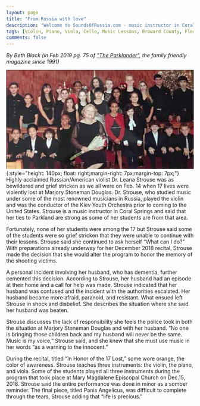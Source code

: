 ```yaml
---
layout: page
title: "From Russia with love"
description: "Welcome to SoundsOfRussia.com - music instructor in Coral Springs"
tags: [Violin, Piano, Viola, Cello, Music Lessons, Broward County, Florida]
comments: false
---
```


_By Beth Black (in Feb 2019 pg. 75 of ["The Parklander"](https://www.TheParklander.com), the family friendly magazine since 1991)_

![SoundsOfRussia.com - music instructor in Coral Springs](/images/music/teacher/parkland/violin-lessons-soundsofrussia.com.png){:style="height: 140px; float: right;margin-right: 7px;margin-top: 7px;"} Highly acclaimed Russian/American violist Dr. Leana
Strouse was as bewildered and grief stricken as we all
were on Feb. 14 when 17 lives were violently lost at Marjory
Stoneman Douglas. Dr. Strouse, who studied music under
some of the most renowned musicians in Russia, played the
violin and was the conductor of the Kiev Youth Orchestra prior
to coming to the United States. Strouse is a music instructor in
Coral Springs and said that her ties to Parkland are strong as
some of her students are from that area.

Fortunately, none of her students were among the 17 but
Strouse said some of the students were so grief stricken
that they were unable to continue with their lessons. Strouse
said she continued to ask herself “What can I do?” With
preparations already underway for her December 2018 recital,
Strouse made the decision that she would alter the program to
honor the memory of the shooting victims.

A personal incident involving her husband, who has dementia,
further cemented this decision. According to Strouse, her
husband had an episode at their home and a call for help
was made. Strouse indicated that her husband was confused
and the incident with the authorities escalated. Her husband
became more afraid, paranoid, and resistant. What ensued
left Strouse in shock and disbelief. She describes the situation
where she said her husband was beaten.

Strouse discusses the lack of responsibility she feels the police
took in both the situation at Marjory Stoneman Douglas and
with her husband. “No one is bringing those children back
and my husband will never be the same. Music is my voice,”
Strouse said, and she knew that she must use music in her
words “as a warning to the innocent.”

During the recital, titled “In Honor of the 17 Lost,” some
wore orange, the color of awareness. Strouse teaches three
instruments: the violin, the piano, and viola. Some of the
students played all three instruments during the program that
took place at Mary Magdalene Episcopal Church on Dec.15, 2018. 
Strouse said the entire performance was done in minor
as a somber reminder. The final piece, titled Panis Angelicus,
was difficult to complete through the tears, Strouse adding
that “life is precious.” 